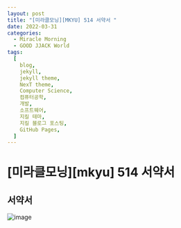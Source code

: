 ```yaml
---
layout: post
title: "[미라클모닝][MKYU] 514 서약서 "
date: 2022-03-31
categories:
  - Miracle Morning
  - GOOD JJACK World
tags:
  [
    blog,
    jekyll,
    jekyll theme,
    NexT theme,
    Computer Science,
    컴퓨터공학,
    개발,
    소프트웨어,
    지킬 테마,
    지킬 블로그 포스팅,
    GitHub Pages,
  ]
---
```


# [미라클모닝][mkyu] 514 서약서

## 서약서

![image](https://user-images.githubusercontent.com/37402136/161170152-df46329f-f797-4c91-864f-1e8a63fa6e1f.png)
